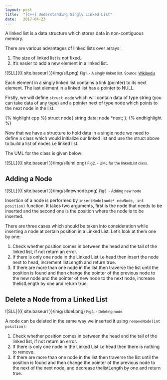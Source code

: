 ```yaml
---
layout: post
title:  "[C++] Understanding Singly Linked List"
date:   2017-04-23
---
```


A linked list is a data structure which stores data in non-contiguous memory.
<!--more-->

There are various advantages of linked lists over arrays:

1. The size of linked list is not fixed.
2. It’s easier to add a new element in a linked list.

![SLL]({{ site.baseurl }}/img/sll.png) <small>Fig1. - A singly linked list. Source: [Wikipedia](https://en.wikipedia.org/wiki/Linked_list)</small>

Each element in a singly linked list contains a link (pointer) to its next element. The last element in a linked list has a pointer to NULL.

Firstly, we will define `struct node` which will contain data of type string (you can take data of any type) and a pointer next of type node which points to the next node in the list.

{% highlight cpp %}
struct node{
    string data;
    node *next;
};
{% endhighlight %}

Now that we have a structure to hold data in a single node we need to define a class which would initialize our linked list and use the struct above to build a list of nodes i.e linked list.

The UML for the class is given below:

![SLL]({{ site.baseurl }}/img/slluml.png) <small>Fig2. - UML for the linkedList class.</small>

## Adding a Node

![SLL]({{ site.baseurl }}/img/sllnewnode.png) <small>Fig3. - Adding new node</small>

Insertion of a node is performed by `insertNode(node* newNode, int position)` function. It takes two arguments, first is the node that needs to be inserted and the second one is the position where the node is to be inserted.

There are three cases which should be taken into consideration while inserting a node at certain position in a Linked List. Let’s look at them one by one:

1. Check whether position comes in between the head and the tail of the linked list, if not return an error.
2. If there is only one node in the Linked List i.e head then insert the node next to head, increment listLength and return true.
3. If there are more than one node in the list then traverse the list until the position is found and then change the pointer of the previous node to the new node and the pointer of new node to the next node, increase thelistLength by one and return true.

## Delete a Node from a Linked List

![SLL]({{ site.baseurl }}/img/slldel.png) <small>Fig4. - Deleting node.</small>

A node can be deleted in the same way we inserted it using `removeNode(int position)`:

1. Check whether position comes in between the head and the tail of the linked list, if not return an error.
2. If there is only one node in the Linked List i.e head then there is nothing to remove.
3. If there are more than one node in the list then traverse the list until the position is found and then change the pointer of the previous node to the next of the next node, and decrease thelistLength by one and return true.